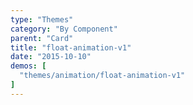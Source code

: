 ```yaml
---
type: "Themes"
category: "By Component"
parent: "Card"
title: "float-animation-v1"
date: "2015-10-10"
demos: [
  "themes/animation/float-animation-v1"
]
---
```

